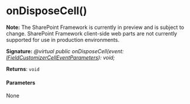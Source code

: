 # onDisposeCell()
**Note:** The SharePoint Framework is currently in preview and is subject to change. SharePoint Framework client-side web parts are not currently supported for use in production environments.





**Signature:** _@virtual public onDisposeCell(event: [IFieldCustomizerCellEventParameters](../../sp-listview-extensibility.api/interface/ifieldcustomizercelleventparameters.md)): void;_

**Returns**: `void`





#### Parameters
None


